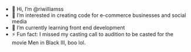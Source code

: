 - 👋 Hi, I’m @riwilliamss
- 👀 I’m interested in creating code for e-commerce businesses and social media
- 🌱 I’m currently learning front end development
- ⚡ Fun fact: I missed my casting call to audition to be casted for the movie Men in Black III, boo lol.

<!---
riwilliamss/riwilliamss is a ✨ special ✨ repository because its `README.md` (this file) appears on your GitHub profile.
You can click the Preview link to take a look at your changes.
--->
